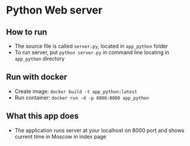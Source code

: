 # Python Web server

## How to run
- The source file is called `server.py`, located in `app_python` folder
- To run server, put `python server.py` in command line locating in `app_python` directory

## Run with docker
- Create image: `docker build -t app_python:latest`
- Run container: `docker run -d -p 8080:8080 app_python`

## What this app does
- The application runs server at your localhost on 8000 port and shows current time in Moscow in index page